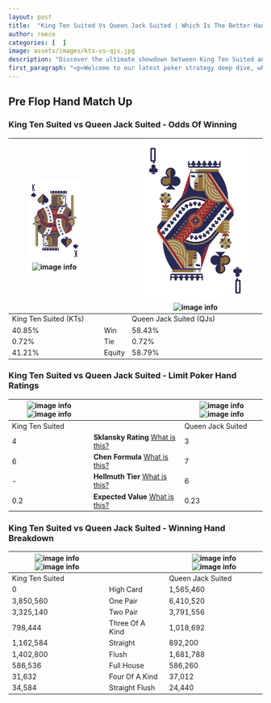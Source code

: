 ```yaml
---
layout: post
title:  "King Ten Suited Vs Queen Jack Suited | Which Is The Better Hand In Poker? A Complete Guide"
author: reece
categories: [  ]
image: assets/images/kts-vs-qjs.jpg
description: "Discover the ultimate showdown between King Ten Suited and Queen Jack Suited in poker! Uncover the odds, strategies, and scenarios where one hand triumphs over the other. Get ready to up your poker game with this thrilling analysis."
first_paragraph: "<p>Welcome to our latest poker strategy deep dive, where we're pitting two distinct hands against each other in a high-stakes showdown: King Ten Suited vs Queen Jack Suited.</p><p>In the dynamic world of poker, every decision counts, and knowing which hand holds the upper hand is key to your success at the table.</p><p>In this article, we'll dissect these two hands, explore the scenarios where one dominates the other, and equip you with the knowledge to make strategic choices that can tip the odds in your favor.</p><p>Get ready to unravel the intriguing dynamics of these poker hands and elevate your game to new heights.</p>"
---
```




[comment]: # (sp0)

## Pre Flop Hand Match Up

<div class="table hand-ratings" markdown="1"> 



### King Ten Suited vs Queen Jack Suited - Odds Of Winning


    
| ![image info](assets/images/hand1/k.png) ![image info](assets/images/hand1/ts.png) |  | ![image info](assets/images/hand2/q.png) ![image info](assets/images/hand2/js.png) |
| -------- | -------- | -------- |
| King Ten Suited (KTs) |  | Queen Jack Suited (QJs) |
| 40.85% | Win | 58.43% |
| 0.72% | Tie | 0.72% |
| 41.21% | Equity | 58.79% |




[comment]: # (sp1)



### King Ten Suited vs Queen Jack Suited - Limit Poker Hand Ratings


    
| ![image info](https://www.riverpairs.com/assets/images/hand1/k.png) ![image info](https://www.riverpairs.com/assets/images/hand1/ts.png) |  | ![image info](https://www.riverpairs.com/assets/images/hand2/q.png) ![image info](https://www.riverpairs.com/assets/images/hand2/js.png) |
| -------- | -------- | -------- |
| King Ten Suited |  | Queen Jack Suited |
| 4 | **Sklansky Rating** [What is this?](/sklansky-rating-explained) | 3 |
| 6 | **Chen Formula** [What is this?](/chen-formula-explained) | 7 |
| - | **Hellmuth Tier** [What is this?](/Hellmuth-tier-explained) | 6 |
| 0.2 | **Expected Value** [What is this?](/expected-value-explained) | 0.23 |




[comment]: # (sp2)



### King Ten Suited vs Queen Jack Suited - Winning Hand Breakdown


    
| ![image info](https://www.riverpairs.com/assets/images/hand1/k.png) ![image info](https://www.riverpairs.com/assets/images/hand1/ts.png) |  | ![image info](https://www.riverpairs.com/assets/images/hand2/q.png) ![image info](https://www.riverpairs.com/assets/images/hand2/js.png) |
| -------- | -------- | -------- |
| King Ten Suited |  | Queen Jack Suited |
| 0 | High Card | 1,565,460 |
| 3,850,560 | One Pair | 6,410,520 |
| 3,325,140 | Two Pair | 3,791,556 |
| 798,444 | Three Of A Kind | 1,018,692 |
| 1,162,584 | Straight | 892,200 |
| 1,402,800 | Flush | 1,681,788 |
| 586,536 | Full House | 586,260 |
| 31,632 | Four Of A Kind | 37,012 |
| 34,584 | Straight Flush | 24,440 |




[comment]: # (sp3)



</div>

[comment]: # (sp4)



[comment]: # (sp5)

